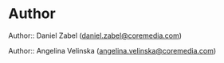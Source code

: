 # Author

Author:: Daniel Zabel (<daniel.zabel@coremedia.com>)

Author:: Angelina Velinska (<angelina.velinska@coremedia.com>)